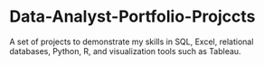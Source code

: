 # Data-Analyst-Portfolio-Projccts
A set of projects to demonstrate my skills in SQL, Excel, relational databases, Python, R, and visualization tools such as Tableau.
